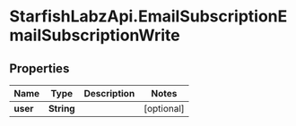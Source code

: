 # StarfishLabzApi.EmailSubscriptionEmailSubscriptionWrite

## Properties
Name | Type | Description | Notes
------------ | ------------- | ------------- | -------------
**user** | **String** |  | [optional] 
